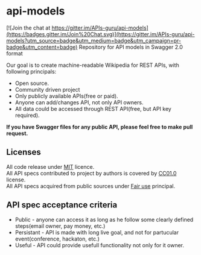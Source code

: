 # api-models

[![Join the chat at https://gitter.im/APIs-guru/api-models](https://badges.gitter.im/Join%20Chat.svg)](https://gitter.im/APIs-guru/api-models?utm_source=badge&utm_medium=badge&utm_campaign=pr-badge&utm_content=badge)
Repository for API models in Swagger 2.0 format

Our goal is to create machine-readable Wikipedia for REST APIs, with following principals:
- Open source.
- Community driven project
- Only publicly available APIs(free or paid).
- Anyone can add/changes API, not only API owners.
- All data could be accessed through REST API(free, but API key required).

**If you have Swagger files for any public API, please feel free to make pull request.**

Licenses
--------------------------

All code release under [MIT](http://opensource.org/licenses/MIT) licence.<br>
All API specs contributed to project by authors is covered by [CC01.0](https://creativecommons.org/publicdomain/zero/1.0/) license.<br>
All API specs acquired from public sources under [Fair use](http://en.wikipedia.org/wiki/Fair_use) principal.

API spec acceptance criteria
--------------------------
* Public - anyone can access it as long as he follow some clearly defined steps(email owner, pay money, etc.)
* Persistant - API is made with long live goal, and not for partucular event(conference, hackaton, etc.)
* Useful - API could provide usefull functionality not only for it owner.
